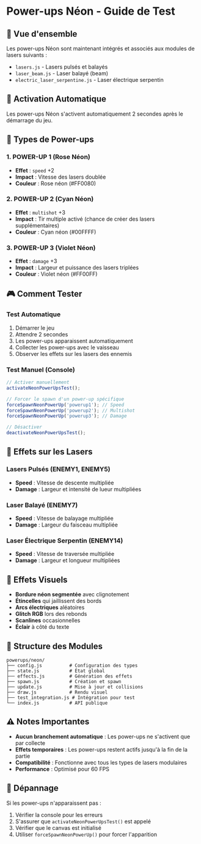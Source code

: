 # Power-ups Néon - Guide de Test

## 🎯 Vue d'ensemble
Les power-ups Néon sont maintenant intégrés et associés aux modules de lasers suivants :
- `lasers.js` - Lasers pulsés et balayés
- `laser_beam.js` - Laser balayé (beam)
- `electric_laser_serpentine.js` - Laser électrique serpentin

## 🚀 Activation Automatique
Les power-ups Néon s'activent automatiquement 2 secondes après le démarrage du jeu.

## 💎 Types de Power-ups

### 1. POWER-UP 1 (Rose Néon)
- **Effet** : `speed` +2
- **Impact** : Vitesse des lasers doublée
- **Couleur** : Rose néon (#FF0080)

### 2. POWER-UP 2 (Cyan Néon)
- **Effet** : `multishot` +3
- **Impact** : Tir multiple activé (chance de créer des lasers supplémentaires)
- **Couleur** : Cyan néon (#00FFFF)

### 3. POWER-UP 3 (Violet Néon)
- **Effet** : `damage` +3
- **Impact** : Largeur et puissance des lasers triplées
- **Couleur** : Violet néon (#FF00FF)

## 🎮 Comment Tester

### Test Automatique
1. Démarrer le jeu
2. Attendre 2 secondes
3. Les power-ups apparaissent automatiquement
4. Collecter les power-ups avec le vaisseau
5. Observer les effets sur les lasers des ennemis

### Test Manuel (Console)
```javascript
// Activer manuellement
activateNeonPowerUpsTest();

// Forcer le spawn d'un power-up spécifique
forceSpawnNeonPowerUp('powerup1'); // Speed
forceSpawnNeonPowerUp('powerup2'); // Multishot
forceSpawnNeonPowerUp('powerup3'); // Damage

// Désactiver
deactivateNeonPowerUpsTest();
```

## 🔧 Effets sur les Lasers

### Lasers Pulsés (ENEMY1, ENEMY5)
- **Speed** : Vitesse de descente multipliée
- **Damage** : Largeur et intensité de lueur multipliées

### Laser Balayé (ENEMY7)
- **Speed** : Vitesse de balayage multipliée
- **Damage** : Largeur du faisceau multipliée

### Laser Électrique Serpentin (ENEMY14)
- **Speed** : Vitesse de traversée multipliée
- **Damage** : Largeur et longueur multipliées

## 🎨 Effets Visuels
- **Bordure néon segmentée** avec clignotement
- **Étincelles** qui jaillissent des bords
- **Arcs électriques** aléatoires
- **Glitch RGB** lors des rebonds
- **Scanlines** occasionnelles
- **Éclair** à côté du texte

## 📁 Structure des Modules
```
powerups/neon/
├── config.js          # Configuration des types
├── state.js           # État global
├── effects.js         # Génération des effets
├── spawn.js           # Création et spawn
├── update.js          # Mise à jour et collisions
├── draw.js            # Rendu visuel
├── test_integration.js # Intégration pour test
└── index.js           # API publique
```

## ⚠️ Notes Importantes
- **Aucun branchement automatique** : Les power-ups ne s'activent que par collecte
- **Effets temporaires** : Les power-ups restent actifs jusqu'à la fin de la partie
- **Compatibilité** : Fonctionne avec tous les types de lasers modulaires
- **Performance** : Optimisé pour 60 FPS

## 🐛 Dépannage
Si les power-ups n'apparaissent pas :
1. Vérifier la console pour les erreurs
2. S'assurer que `activateNeonPowerUpsTest()` est appelé
3. Vérifier que le canvas est initialisé
4. Utiliser `forceSpawnNeonPowerUp()` pour forcer l'apparition
